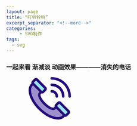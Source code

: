 ```yaml
---
layout: page
title: “叮铃铃铃”
excerpt_separator: "<!--more-->"
categories:
     - SVG制作
tags:
  - svg
---
```


### 一起来看 渐减淡 动画效果————消失的电话


<!--more-->




<html>

<meta charset="utf-8">
<svg xmlns="http://www.w3.org/2000/svg" width="320" height="200" x="105.388">
<svg version="1.1" id="Layer_1" xmlns="http://www.w3.org/2000/svg" xmlns:xlink="http://www.w3.org/1999/xlink" x="0px" y="0px"
	 viewBox="0 0 900 900" style="enable-background:new 0 0 512 512;" xml:space="preserve">
<g>
	<path style="fill:#1E0478;" d="M511.996,232.521c0,8.492-6.864,15.356-15.356,15.356c-8.477,0-15.356-6.864-15.356-15.356
		c0-53.9-20.992-104.59-59.105-142.703s-88.804-59.105-142.703-59.105c-8.492,0-15.356-6.879-15.356-15.356
		C264.119,6.864,270.983,0,279.475,0c62.1,0,120.499,24.186,164.417,68.104S511.996,170.421,511.996,232.521z"/>
	<path style="fill:#1E0478;" d="M492.555,400.561c11.978,11.978,11.978,31.449,0,43.427l-26.09,26.09
		c-5.789,5.805-13.513,8.999-21.713,8.999c-2.933,0-5.789-0.43-8.523-1.213l-5.482,5.467C411.736,502.341,385.217,512,353.399,512
		c-19.41,0-40.77-3.593-63.605-10.826c-56.863-18.028-117.09-56.863-169.607-109.365C67.685,339.291,28.834,279.065,10.822,222.217
		C-7.575,164.14-2.369,115.569,25.379,84.719c0.415-0.522,8.768-8.953,8.768-8.953c-2.994-10.396-0.399-22.067,7.77-30.236
		l26.09-26.09c5.805-5.805,13.513-8.999,21.713-8.999s15.909,3.194,21.713,8.999l100.321,100.321
		c11.978,11.978,11.978,31.464,0,43.427l-26.074,26.09c-5.989,5.989-13.851,8.983-21.729,8.983c-2.872,0-5.743-0.415-8.523-1.198
		l-9.843,9.843c-7.002,7.002,3.747,50.537,56.357,103.146c52.625,52.625,96.159,63.359,103.146,56.357c0,0,0,0,0.015,0l9.843-9.843
		c-2.994-10.396-0.415-22.067,7.77-30.251l26.09-26.074c11.962-11.978,31.449-11.978,43.427,0L492.555,400.561z M470.842,422.275
		L370.521,321.954l-26.09,26.09l100.321,100.321C444.783,448.365,470.842,422.275,470.842,422.275z M411.798,458.853l-77.855-77.87
		l-7.125,7.141h-0.015c-7.448,7.463-17.245,10.78-28.531,10.78c-33.553,0-80.312-29.407-118.042-67.136
		c-50.414-50.414-85.963-116.936-56.387-146.558c0.015-0.015,0.015-0.015,0.015-0.015l7.141-7.141l-77.855-77.855l-2.764,2.764
		c-22.097,22.097-25.752,61.148-10.273,109.964c16.554,52.256,52.702,108.076,101.795,157.169s104.912,85.241,157.169,101.795
		c48.817,15.479,87.867,11.824,109.949-10.273c0.015,0,0.015,0,0.015,0L411.798,458.853z M163.967,167.58l26.075-26.105
		L89.721,41.154l-26.09,26.09l50.168,50.153l49.784,49.8l0.369,0.369C163.967,167.58,163.967,167.58,163.967,167.58z"/>
</g>
<path style="fill:#94E7EF;" d="M370.521,321.954l100.321,100.321c0,0-26.059,26.09-26.09,26.09L344.431,348.044L370.521,321.954z"/>
<path style="fill:#1E0478;" d="M434.11,232.521c0,8.477-6.88,15.356-15.356,15.356s-15.356-6.879-15.356-15.356
	c0-33.092-12.884-64.219-36.302-87.621c-23.403-23.418-54.529-36.302-87.621-36.302c-8.477,0-15.356-6.879-15.356-15.356
	s6.879-15.356,15.356-15.356c41.308,0,80.128,16.078,109.35,45.3C418.032,152.393,434.11,191.213,434.11,232.521z"/>
<path style="fill:#9B8CCC;" d="M333.943,380.983l77.855,77.87l-2.764,2.764c0,0,0,0-0.015,0
	c-22.082,22.097-61.132,25.752-109.949,10.273c-52.256-16.554-108.076-52.702-157.169-101.795S56.66,265.183,40.106,212.926
	c-15.479-48.817-11.824-87.867,10.273-109.964l2.764-2.764l77.855,77.855l-7.141,7.141c0,0,0,0-0.015,0.015
	c-29.576,29.622,5.973,96.144,56.387,146.558c37.73,37.73,84.489,67.136,118.042,67.136c11.287,0,21.084-3.317,28.531-10.78h0.015
	L333.943,380.983z"/>
<path style="fill:#1E0478;" d="M356.225,232.521c-0.015,8.477-6.879,15.356-15.356,15.356h-0.015
	c-8.477,0-15.356-6.879-15.341-15.356c0-12.469-4.668-23.725-13.483-32.555c-8.953-8.937-19.901-13.483-32.539-13.483h-0.015
	c-8.477,0.015-15.356-6.864-15.356-15.341c0-8.492,6.879-15.356,15.356-15.371h0.015c20.792,0,39.542,7.785,54.253,22.481
	C348.454,192.964,356.225,211.729,356.225,232.521z"/>
<path style="fill:#94E7EF;" d="M190.042,141.475l-26.074,26.105c0,0,0,0-0.015-0.015l-0.369-0.369l-49.784-49.8L63.631,67.244
	l26.09-26.09L190.042,141.475z"/>
</svg>
		<animate attributeName="x" from="160" to="60" begin="0s" dur="3s" repeatCount="indefinite" />
		<animate attributeName="opacity" from="1" to="0" begin="0s" dur="3s" repeatCount="indefinite" />
</svg>
	

<g>
</g>

</html>

